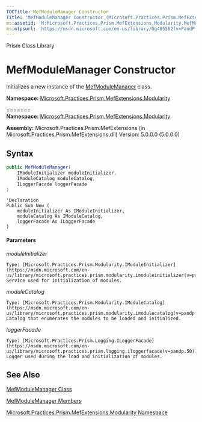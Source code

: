 ```yaml
---
TOCTitle: MefModuleManager Constructor
Title: 'MefModuleManager Constructor (Microsoft.Practices.Prism.MefExtensions.Modularity)'
ms:assetid: 'M:Microsoft.Practices.Prism.MefExtensions.Modularity.MefModuleManager.\#ctor(Microsoft.Practices.Prism.Modularity.IModuleInitializer,Microsoft.Practices.Prism.Modularity.IModuleCatalog,Microsoft.Practices.Prism.Logging.ILoggerFacade)'
ms:mtpsurl: 'https://msdn.microsoft.com/en-us/library/Gg405582(v=PandP.50)'
---
```


Prism Class Library

# MefModuleManager Constructor

Initializes a new instance of the [MefModuleManager](https://msdn.microsoft.com/en-us/library/microsoft.practices.prism.mefextensions.modularity.mefmodulemanager(v=pandp.50)) class.

**Namespace:** [Microsoft.Practices.Prism.MefExtensions.Modularity](https://msdn.microsoft.com/en-us/library/microsoft.practices.prism.mefextensions.modularity(v=pandp.50))

=======
**Namespace:** [Microsoft.Practices.Prism.MefExtensions.Modularity](https://msdn.microsoft.com/n:microsoft.practices.prism.mefextensions.modularity)

**Assembly:** Microsoft.Practices.Prism.MefExtensions (in Microsoft.Practices.Prism.MefExtensions.dll) Version: 5.0.0.0 (5.0.0.0)

## Syntax

```C#
public MefModuleManager(
	IModuleInitializer moduleInitializer,
	IModuleCatalog moduleCatalog,
	ILoggerFacade loggerFacade
)
```

```VB
'Declaration
Public Sub New ( 
	moduleInitializer As IModuleInitializer,
	moduleCatalog As IModuleCatalog,
	loggerFacade As ILoggerFacade
)
```

#### Parameters

*moduleInitializer*

    Type: [Microsoft.Practices.Prism.Modularity.IModuleInitializer](https://msdn.microsoft.com/en-us/library/microsoft.practices.prism.modularity.imoduleinitializer(v=pandp.50))
    Service used for initialization of modules.

*moduleCatalog*

    Type: [Microsoft.Practices.Prism.Modularity.IModuleCatalog](https://msdn.microsoft.com/en-us/library/microsoft.practices.prism.modularity.imodulecatalog(v=pandp.50))
    Catalog that enumerates the modules to be loaded and initialized.

*loggerFacade*

    Type: [Microsoft.Practices.Prism.Logging.ILoggerFacade](https://msdn.microsoft.com/en-us/library/microsoft.practices.prism.logging.iloggerfacade(v=pandp.50))
    Logger used during the load and initialization of modules.

## See Also

[MefModuleManager Class](https://msdn.microsoft.com/en-us/library/microsoft.practices.prism.mefextensions.modularity.mefmodulemanager(v=pandp.50))

[MefModuleManager Members](https://msdn.microsoft.com/en-us/library/microsoft.practices.prism.mefextensions.modularity.mefmodulemanager_members(v=pandp.50))

[Microsoft.Practices.Prism.MefExtensions.Modularity Namespace](https://msdn.microsoft.com/en-us/library/microsoft.practices.prism.mefextensions.modularity(v=pandp.50))
